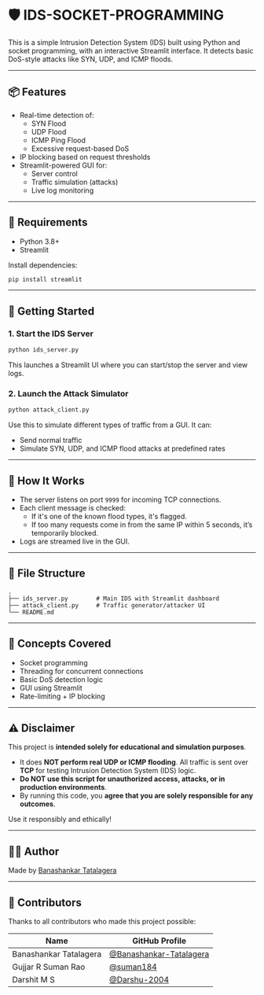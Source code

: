 
# 🛡 IDS-SOCKET-PROGRAMMING

This is a simple Intrusion Detection System (IDS) built using Python and socket programming, with an interactive Streamlit interface. It detects basic DoS-style attacks like SYN, UDP, and ICMP floods.

---

## 📦 Features

- Real-time detection of:
  - SYN Flood
  - UDP Flood
  - ICMP Ping Flood
  - Excessive request-based DoS
- IP blocking based on request thresholds
- Streamlit-powered GUI for:
  - Server control
  - Traffic simulation (attacks)
  - Live log monitoring

---

## 🧰 Requirements

- Python 3.8+
- Streamlit

Install dependencies:

```bash
pip install streamlit
```

---

## 🚀 Getting Started

### 1. Start the IDS Server

```bash
python ids_server.py
```

This launches a Streamlit UI where you can start/stop the server and view logs.

### 2. Launch the Attack Simulator

```bash
python attack_client.py
```

Use this to simulate different types of traffic from a GUI. It can:
- Send normal traffic
- Simulate SYN, UDP, and ICMP flood attacks at predefined rates

---

## 📡 How It Works

- The server listens on port `9999` for incoming TCP connections.
- Each client message is checked:
  - If it's one of the known flood types, it's flagged.
  - If too many requests come in from the same IP within 5 seconds, it’s temporarily blocked.
- Logs are streamed live in the GUI.

---

## 📁 File Structure

```
.
├── ids_server.py        # Main IDS with Streamlit dashboard
├── attack_client.py     # Traffic generator/attacker UI
└── README.md
```

---

## 🧠 Concepts Covered

- Socket programming
- Threading for concurrent connections
- Basic DoS detection logic
- GUI using Streamlit
- Rate-limiting + IP blocking

---

## ⚠️ Disclaimer

This project is **intended solely for educational and simulation purposes**. 

- It does **NOT perform real UDP or ICMP flooding**. All traffic is sent over **TCP** for testing Intrusion Detection System (IDS) logic.
- **Do NOT use this script for unauthorized access, attacks, or in production environments**.
- By running this code, you **agree that you are solely responsible for any outcomes**.

Use it responsibly and ethically!


---

## 👨‍💻 Author

Made by [Banashankar Tatalagera](https://github.com/Banashankar-Tatalagera)

------------------------------------------------

## 🙌 Contributors

Thanks to all contributors who made this project possible:

| Name                   | GitHub Profile                                                        |
|------------------------|------------------------------------------------------------------------|
| Banashankar Tatalagera | [@Banashankar-Tatalagera](https://github.com/Banashankar-Tatalagera) |
|Gujjar R Suman Rao              | [@suman184](https://github.com/suman184)                             |
| Darshit M S               | [@Darshu-2004](https://github.com/Darshu-2004)                        |





